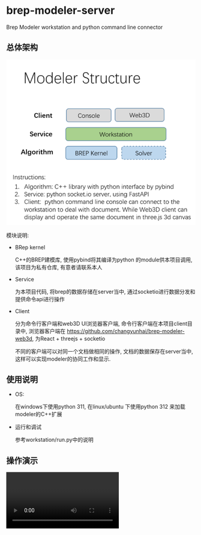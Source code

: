 # brep-modeler-server
Brep Modeler workstation and python command line connector

## 总体架构
![modeler structure](docs/structure.png)

模块说明:
- BRep kernel
  
    C++的BREP建模库, 使用pybind将其编译为python 的module供本项目调用, 该项目为私有仓库, 有意者请联系本人
- Service
  
    为本项目代码, 将brep的数据存储在server当中, 通过socketio进行数据分发和提供命令api进行操作

- Client

    分为命令行客户端和web3D UI浏览器客户端, 命令行客户端在本项目client目录中, 浏览器客户端在 https://github.com/changyunhai/brep-modeler-web3d, 为React + threejs + socketio

    不同的客户端可以对同一个文档做相同的操作, 文档的数据保存在server当中, 这样可以实现modeler的协同工作和显示.

## 使用说明

- OS:
  
  在windows下使用python 311, 在linux/ubuntu 下使用python 312 来加载modeler的C++扩展

- 运行和调试

    参考workstation/run.py中的说明

## 操作演示

<video controls >
<source src="docs/Video_2024-07-03_162650.mp4" type="video/mp4">
</video>